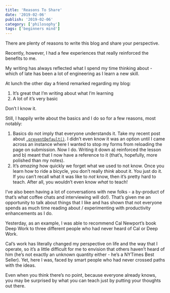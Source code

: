 ```yaml
---
title: 'Reasons To Share'
date: '2019-02-06'
publish: '2019-02-06'
category: ['philosophy']
tags: ['beginners mind']
---
```


There are plenty of reasons to write this blog and share your perspective.

Recently, however, I had a few experiences that really reinforced the benefits to me.

My writing has always reflected what I spend my time thinking about - which of late has been a lot of engineering as I learn a new skill.

At lunch the other day a friend remarked regarding my blog:

1. It’s great that I’m writing about what I’m learning
2. A lot of it’s very basic

Don’t I know it.

Still, I happily write about the basics and I do so for a few reasons, most notably:

1. Basics do not imply that everyone understands it. Take my recent post about [`.preventDefault()`](better-form-submissions-with-event-preventdefault-and-htmlformelement-reset/). I didn’t even know it was an option until I came across an instance where I wanted to stop my forms from reloading the page on submission. Now I do. Writing it down a) reinforced the lesson and b) meant that I now have a reference to it (that’s, hopefully, more polished than my notes).
2. It’s _amazing_ how quickly we forget what we used to not know. Once you learn how to ride a bicycle, you don’t really _think_ about it. You just do it. If you can’t recall what it was like to _not_ know, then it’s pretty hard to teach. After all, you wouldn’t even know _what_ to teach!

I’ve also been having a lot of conversations with new folks - a by-product of that’s what coffee chats and interviewing will do!). That’s given me an opportunity to talk about things that I like and has shown that not everyone spends as much time reading about / experimenting with productivity enhancements as I do.

Yesterday, as an example, I was able to recommend Cal Newport’s book Deep Work to three different people who had never heard of Cal or Deep Work.

Cal’s work has literally changed my perspective on life and the way that I operate, so it’s a little difficult for me to envision that others haven’t heard of him (he’s not exactly an unknown quantity either - he’s a NYTimes Best Seller). Yet, here I was, faced by smart people who had never crossed paths with the ideas.

Even when you think there’s no point, because everyone already knows, you may be surprised by what you can teach just by putting your thoughts out there.
